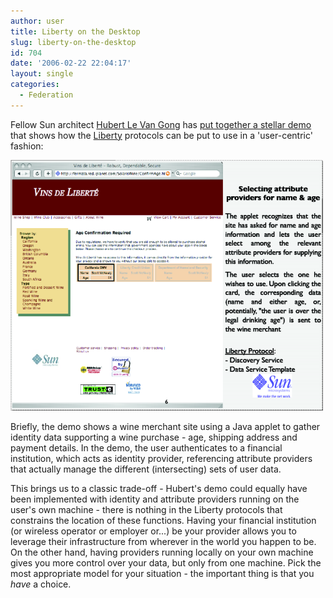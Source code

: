 ```yaml
---
author: user
title: Liberty on the Desktop
slug: liberty-on-the-desktop
id: 704
date: '2006-02-22 22:04:17'
layout: single
categories:
  - Federation
---
```


Fellow Sun architect [Hubert Le Van Gong](http://blogs.sun.com/roller/page/hubertsblog) has [put together a stellar demo](http://blogs.sun.com/roller/page/hubertsblog?entry=liberty_%C3%A0_la_infocard) that shows how the [Liberty](http://www.projectliberty.org/) protocols can be put to use in a 'user-centric' fashion:

![](images/lotd.png)

Briefly, the demo shows a wine merchant site using a Java applet to gather identity data supporting a wine purchase - age, shipping address and payment details. In the demo, the user authenticates to a financial institution, which acts as identity provider, referencing attribute providers that actually manage the different (intersecting) sets of user data.

This brings us to a classic trade-off - Hubert's demo could equally have been implemented with identity and attribute providers running on the user's own machine - there is nothing in the Liberty protocols that constrains the location of these functions. Having your financial institution (or wireless operator or employer or...) be your provider allows you to leverage their infrastructure from wherever in the world you happen to be. On the other hand, having providers running locally on your own machine gives you more control over your data, but only from one machine. Pick the most appropriate model for your situation - the important thing is that you _have_ a choice.